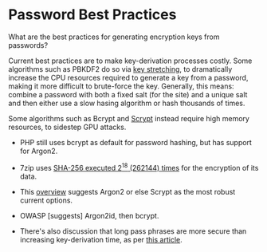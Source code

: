 # Password Best Practices

What are the best practices for generating encryption keys from passwords?

Current best practices are to make key-derivation processes costly. Some algorithms such as PBKDF2 do so via [key stretching](https://en.wikipedia.org/wiki/Key_stretching), to dramatically increase the CPU resources required to generate a key from a password, making it more difficult to brute-force the key. Generally, this means: combine a password with both a fixed salt (for the site) and a unique salt and then either use a slow hasing algorithm or hash thousands of times.

Some algorithms such as Bcrypt and [Scrypt](https://datatracker.ietf.org/doc/html/rfc7914) instead require high memory resources, to sidestep GPU attacks.

* PHP still uses bcrypt as default for password hashing, but has support for Argon2.
* 7zip uses [SHA-256 executed 2<sup>18</sup> (262144) times](https://en.wikipedia.org/wiki/7z#Encryption) for the encryption of its data.
* This [overview](https://medium.com/analytics-vidhya/password-hashing-pbkdf2-scrypt-bcrypt-and-argon2-e25aaf41598e) suggests Argon2 or else Scrypt as the most robust current options.
* OWASP [suggests] Argon2id, then bcrypt.

* There's also discussion that long pass phrases are more secure than increasing key-derivation time, as per [this article](https://blog.benpri.me/blog/2019/01/13/why-you-shouldnt-be-using-bcrypt-and-scrypt/).
